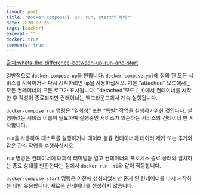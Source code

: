 ```yaml
---
layout: post
title: "Docker-compose의  up, run, start의 차이?"
date: 2020-02-26
tags: [docker]
excerpt: ""
docker: true
comments: true
---
```


[출처:whats-the-difference-between-up-run-and-start](https://docs.docker.com/compose/faq/#whats-the-difference-between-up-run-and-start)

일반적으로 `docker-compose up`을 원합니다. 
`docker-compose.yml`에 정의 된 모든 서비스를 시작하거나 다시 시작하려면 `up`을 사용하십시오. 
기본 "attached" 모드에서는 모든 컨테이너의 모든 로그가 표시됩니다. 
"detached"모드 (`-d`)에서 컨테이너를 시작한 후 작성이 종료되지만 컨테이너는 백그라운드에서 계속 실행됩니다.  

`docker-compose run` 명령은 “일회성” 또는 “특별” 작업을 실행하기위한 것입니다. 
실행하려는 서비스 이름이 필요하며 실행중인 서비스가 의존하는 서비스의 컨테이너 만 시작합니다.  

`run`을 사용하여 테스트를 실행하거나 데이터 볼륨 컨테이너에 데이터 제거 또는 추가와 같은 관리 작업을 수행하십시오.  

`run` 명령은 컨테이너에 대화식 터미널을 열고 
컨테이너의 프로세스 종료 상태와 일치하는 종료 상태를 반환한다는 점에서 `docker run -ti`와 같이 작동합니다.  

`docker-compose start` 명령은 이전에 생성되었지만 중지 된 컨테이너를 다시 시작하는 데만 유용합니다. 
새로운 컨테이너를 생성하지 않습니다.  




